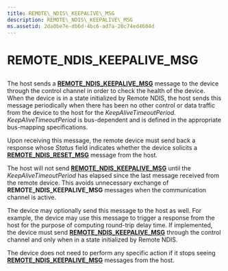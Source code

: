 ```yaml
---
title: REMOTE\_NDIS\_KEEPALIVE\_MSG
description: REMOTE\_NDIS\_KEEPALIVE\_MSG
ms.assetid: 2da0be7e-db6d-4bc6-ad7a-20c74ed4604d
---
```


# REMOTE\_NDIS\_KEEPALIVE\_MSG


## <a href="" id="ddk-remote-ndis-keepalive-msg-ng"></a>


The host sends a [**REMOTE\_NDIS\_KEEPALIVE\_MSG**](https://msdn.microsoft.com/library/windows/hardware/ff570629) message to the device through the control channel in order to check the health of the device. When the device is in a state initialized by Remote NDIS, the host sends this message periodically when there has been no other control or data traffic from the device to the host for the *KeepAliveTimeoutPeriod*. *KeepAliveTimeoutPeriod* is bus-dependent and is defined in the appropriate bus-mapping specifications.

Upon receiving this message, the remote device must send back a response whose *Status* field indicates whether the device solicits a [**REMOTE\_NDIS\_RESET\_MSG**](https://msdn.microsoft.com/library/windows/hardware/ff570648) message from the host.

The host will not send [**REMOTE\_NDIS\_KEEPALIVE\_MSG**](https://msdn.microsoft.com/library/windows/hardware/ff570629) until the *KeepAliveTimeoutPeriod* has elapsed since the last message received from the remote device. This avoids unnecessary exchange of **REMOTE\_NDIS\_KEEPALIVE\_MSG** messages when the communication channel is active.

The device may optionally send this message to the host as well. For example, the device may use this message to trigger a response from the host for the purpose of computing round-trip delay time. If implemented, the device must send [**REMOTE\_NDIS\_KEEPALIVE\_MSG**](https://msdn.microsoft.com/library/windows/hardware/ff570629) through the control channel and only when in a state initialized by Remote NDIS.

The device does not need to perform any specific action if it stops seeing [**REMOTE\_NDIS\_KEEPALIVE\_MSG**](https://msdn.microsoft.com/library/windows/hardware/ff570629) messages from the host.

 

 





